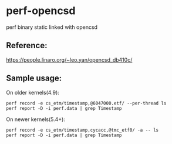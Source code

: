 # perf-opencsd
perf binary static linked with opencsd

## Reference:

https://people.linaro.org/~leo.yan/opencsd_db410c/

## Sample usage:

On older kernels(4.9):

```
perf record -e cs_etm/timestamp,@6047000.etf/ --per-thread ls
perf report -D -i perf.data | grep Timestamp
```

On newer kernels(5.4+):

```
perf record -e cs_etm/timestamp,cycacc,@tmc_etf0/ -a -- ls
perf report -D -i perf.data | grep Timestamp
```
